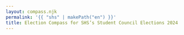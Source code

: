 ```yaml
---
layout: compass.njk
permalink: '{{ "shs" | makePath("en") }}'
title: Election Compass for SHS’s Student Council Elections 2024
---
```


<div
  id="voting-compass-app"
  data-election-id="ORGANIZATION_vzp9aWY6stwH5VMfE1aiqd_ELECTION_jp2HNiV7ainmK753WYEh4T"
  data-lang-id="en"
>
  <script
    crossorigin="anonymous"
    type="text/javascript"
    src="https://vaalit.ehdokaskone.fi/public/assets/index.js"
  ></script>
</div>
